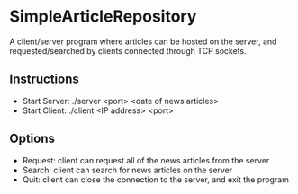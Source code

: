 # SimpleArticleRepository
A client/server program where articles can be hosted on the server, and requested/searched by clients connected through TCP sockets.
## Instructions
- Start Server: ./server \<port\> \<date of news articles\>
- Start Client: ./client \<IP address\> \<port\>
## Options
- Request: client can request all of the news articles from the server
- Search: client can search for news articles on the server
- Quit: client can close the connection to the server, and exit the program

